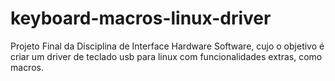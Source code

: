 # keyboard-macros-linux-driver
Projeto Final da Disciplina de Interface Hardware Software, cujo o objetivo é criar um driver de teclado usb para linux com funcionalidades extras, como macros.
